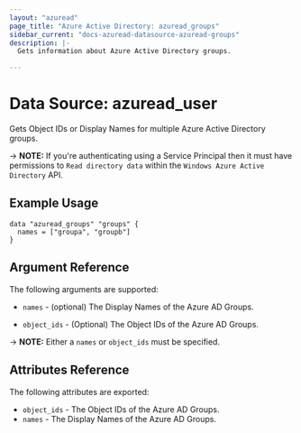 ```yaml
---
layout: "azuread"
page_title: "Azure Active Directory: azuread_groups"
sidebar_current: "docs-azuread-datasource-azuread-groups"
description: |-
  Gets information about Azure Active Directory groups.

---
```


# Data Source: azuread_user

Gets Object IDs or Display Names for multiple Azure Active Directory groups.

-> **NOTE:** If you're authenticating using a Service Principal then it must have permissions to `Read directory data` within the `Windows Azure Active Directory` API.

## Example Usage

```hcl
data "azuread_groups" "groups" {
  names = ["groupa", "groupb"]
}
```

## Argument Reference

The following arguments are supported:

* `names` - (optional) The Display Names of the Azure AD Groups.

* `object_ids` - (Optional) The Object IDs of the Azure AD Groups.

-> **NOTE:** Either a `names` or `object_ids` must be specified.

## Attributes Reference

The following attributes are exported:

* `object_ids` - The Object IDs of the Azure AD Groups.
* `names` - The Display Names of the Azure AD Groups.
